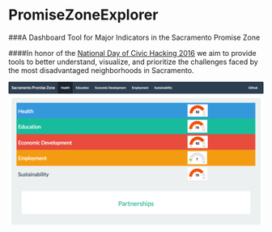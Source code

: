 # PromiseZoneExplorer

###A Dashboard Tool for Major Indicators in the Sacramento Promise Zone

####In honor of the [National Day of Civic Hacking 2016](https://www.codeforamerica.org/events/national-day-2016) we aim to provide tools to better understand, visualize, and prioritize the challenges faced by the most disadvantaged neighborhoods in Sacramento.

![alt tag](SacPromiseZoneScreenShot.png)

